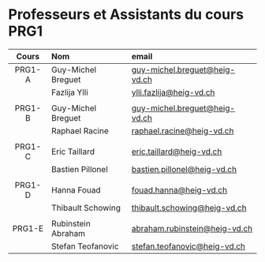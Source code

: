 # Professeurs et Assistants du cours PRG1

| Cours  | Nom                | email                         |
|:------:|:-------------------|:------------------------------|
| PRG1-A | Guy-Michel Breguet | guy-michel.breguet@heig-vd.ch |
|        | Fazlija Ylli       | ylli.fazlija@heig-vd.ch       |
|        |                    |                               |
| PRG1-B | Guy-Michel Breguet | guy-michel.breguet@heig-vd.ch |
|        | Raphael Racine     | raphael.racine@heig-vd.ch     |
|        |                    |                               |
| PRG1-C | Eric Taillard      | eric.taillard@heig-vd.ch      |
|        | Bastien Pillonel   | bastien.pillonel@heig-vd.ch   |
|        |                    |                               |
| PRG1-D | Hanna Fouad        | fouad.hanna@heig-vd.ch        |
|        | Thibault Schowing  | thibault.schowing@heig-vd.ch  |
|        |                    |                               |
| PRG1-E | Rubinstein Abraham | abraham.rubinstein@heig-vd.ch |
|        | Stefan Teofanovic  | stefan.teofanovic@heig-vd.ch  |
